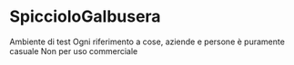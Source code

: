 # SpiccioloGalbusera
Ambiente di test
Ogni riferimento a cose, aziende e persone è puramente casuale
Non per uso commerciale
